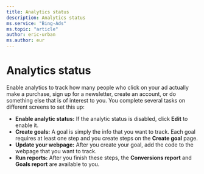 ```yaml
---
title: Analytics status
description: Analytics status
ms.service: "Bing-Ads"
ms.topic: "article"
author: eric-urban
ms.author: eur
---
```


# Analytics status

Enable analytics to track how many people who click on your ad actually make a purchase, sign up for a newsletter, create an account, or do something else that is of interest to you. You complete several tasks on different screens to set this up:

- **Enable analytic status:**  If the analytic status is disabled, click **Edit** to enable it.
- **Create goals:**  A goal is simply the info that you want to track. Each goal requires at least one step and you create steps on the **Create goal** page.
- **Update your webpage:**  After you create your goal, add the code to the webpage that you want to track.
- **Run reports:**  After you finish these steps, the **Conversions report** and **Goals report** are available to you.



